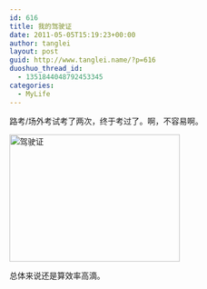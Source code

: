 ```yaml
---
id: 616
title: 我的驾驶证
date: 2011-05-05T15:19:23+00:00
author: tanglei
layout: post
guid: http://www.tanglei.name/?p=616
duoshuo_thread_id:
  - 1351844048792453345
categories:
  - MyLife
---
```

路考/场外考试考了两次，终于考过了。啊，不容易啊。

[<img class="aligncenter size-medium wp-image-618" title="driver's license" src="/wp-content/uploads/2011/05/drivers-license1-300x224.jpg" alt="驾驶证" width="300" height="224" />](/wp-content/uploads/2011/05/drivers-license1.jpg)

[](/wp-content/uploads/2011/05/drivers-license1.jpg)总体来说还是算效率高滴。
